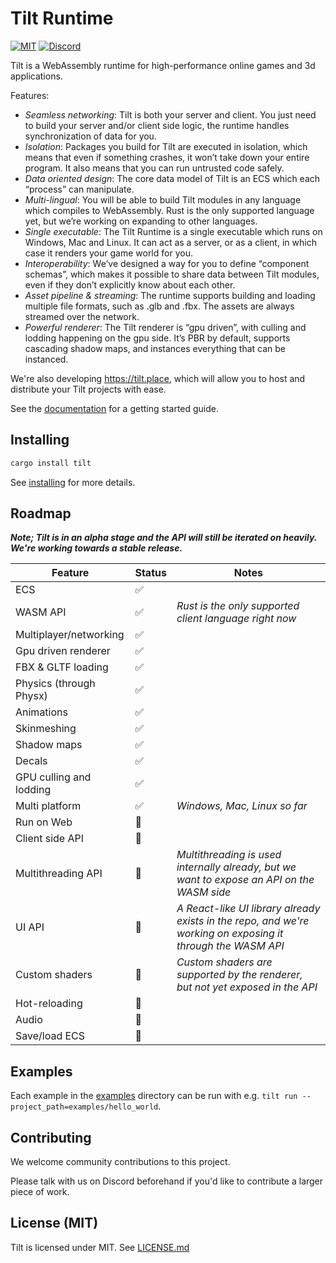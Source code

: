 # Tilt Runtime

[![MIT](https://img.shields.io/badge/license-MIT-blue.svg)](https://github.com/TiltOrg/Tilt#license)
[![Discord](https://img.shields.io/discord/894505972289134632)](https://discord.gg/gYSM4tHZ)

Tilt is a WebAssembly runtime for high-performance online games and 3d applications.

Features:
- *Seamless networking*: Tilt is both your server and client. You just need to build your server and/or client side logic, the runtime handles synchronization of data for you.
- *Isolation*: Packages you build for Tilt are executed in isolation, which means that even if something crashes, it won’t take down your entire program. It also means that you can run untrusted code safely.
- *Data oriented design*: The core data model of Tilt is an ECS which each “process” can manipulate.
- *Multi-lingual*: You will be able to build Tilt modules in any language which compiles to WebAssembly. Rust is the only supported language yet, but we’re working on expanding to other languages.
- *Single executable*: The Tilt Runtime is a single executable which runs on Windows, Mac and Linux. It can act as a server, or as a client, in which case it renders your game world for you.
- *Interoperability*: We’ve designed a way for you to define “component schemas”, which makes it possible to share data between Tilt modules, even if they don’t explicitly know about each other.
- *Asset pipeline & streaming*: The runtime supports building and loading multiple file formats, such as .glb and .fbx. The assets are always streamed over the network.
- *Powerful renderer*: The Tilt renderer is “gpu driven”, with culling and lodding happening on the gpu side. It’s PBR by default, supports cascading shadow maps, and instances everything that can be instanced.

We're also developing https://tilt.place, which will allow you to host and distribute your Tilt projects with ease.

See the [documentation](./docs) for a getting started guide.

## Installing

```sh
cargo install tilt
```

See [installing](./docs/src/installing.md) for more details.

## Roadmap

***Note; Tilt is in an alpha stage and the API will still be iterated on heavily. We're working towards a stable release.***

| Feature | Status | Notes |
| ------- | ------ | ----- |
| ECS | ✅ |
| WASM API | ✅ | *Rust is the only supported client language right now* |
| Multiplayer/networking | ✅ |
| Gpu driven renderer | ✅ |
| FBX & GLTF loading | ✅ |
| Physics (through Physx) | ✅ |
| Animations | ✅ |
| Skinmeshing | ✅ |
| Shadow maps | ✅ |
| Decals | ✅ |
| GPU culling and lodding | ✅ |
| Multi platform | ✅ | *Windows, Mac, Linux so far* |
| Run on Web | 🚧 |
| Client side API | 🚧 |
| Multithreading API | 🚧 | *Multithreading is used internally already, but we want to expose an API on the WASM side* |
| UI API | 🚧 | *A React-like UI library already exists in the repo, and we're working on exposing it through the WASM API* |
| Custom shaders | 🚧 | *Custom shaders are supported by the renderer, but not yet exposed in the API* |
| Hot-reloading | 🚧 |
| Audio | 🚧 |
| Save/load ECS | 🚧 |

## Examples

Each example in the [examples](./examples/) directory can be run with e.g. `tilt run --project_path=examples/hello_world`.

## Contributing

We welcome community contributions to this project.

Please talk with us on Discord beforehand if you'd like to contribute a larger piece of work.

## License (MIT)

Tilt is licensed under MIT. See [LICENSE.md](./LICENSE.md)
